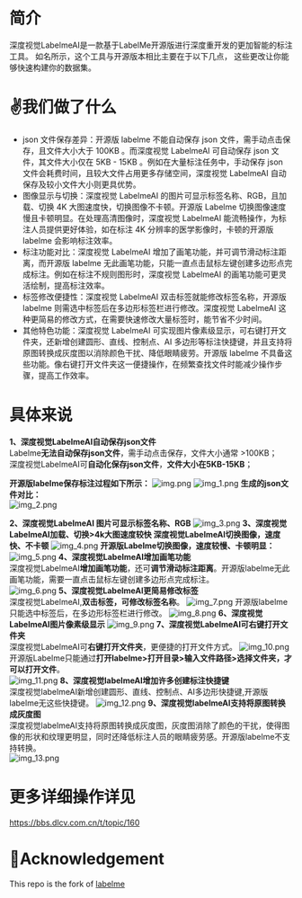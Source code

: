 # 简介
深度视觉LabelmeAI是一款基于LabelMe开源版进行深度重开发的更加智能的标注工具。 如名所示，这个工具与开源版本相比主要在于以下几点， 这些更改让你能够快速构建你的数据集。

# ✌️我们做了什么
* json 文件保存差异：开源版 labelme 不能自动保存 json 文件，需手动点击保存，且文件大小大于 100KB 。而深度视觉 LabelmeAI 可自动保存 json 文件，其文件大小仅在 5KB - 15KB 。例如在大量标注任务中，手动保存 json 文件会耗费时间，且较大文件占用更多存储空间，深度视觉 LabelmeAI 自动保存及较小文件大小则更具优势。
* 图像显示与切换：深度视觉 LabelmeAI 的图片可显示标签名称、RGB，且加载、切换 4K 大图速度快，切换图像不卡顿。开源版 Labelme 切换图像速度慢且卡顿明显。在处理高清图像时，深度视觉 LabelmeAI 能流畅操作，为标注人员提供更好体验，如在标注 4K 分辨率的医学影像时，卡顿的开源版 labelme 会影响标注效率。
* 标注功能对比：深度视觉 LabelmeAI 增加了画笔功能，并可调节滑动标注距离，而开源版 labelme 无此画笔功能，只能一直点击鼠标左键创建多边形点完成标注。例如在标注不规则图形时，深度视觉 LabelmeAI 的画笔功能可更灵活绘制，提高标注效率。
* 标签修改便捷性：深度视觉 LabelmeAI 双击标签就能修改标签名称，开源版 labelme 则需选中标签后在多边形标签栏进行修改。深度视觉 LabelmeAI 这种更简易的修改方式，在需要快速修改大量标签时，能节省不少时间。
* 其他特色功能：深度视觉 LabelmeAI 可实现图片像素级显示，可右键打开文件夹，还新增创建圆形、直线、控制点、AI 多边形等标注快捷键，并且支持将原图转换成灰度图以消除颜色干扰、降低眼睛疲劳。开源版 labelme 不具备这些功能。像右键打开文件夹这一便捷操作，在频繁查找文件时能减少操作步骤，提高工作效率。

# 具体来说
**1、深度视觉LabelmeAI自动保存json文件** \
Labelme**无法自动保存json文件**，需手动点击保存，文件大小通常 >100KB；\
深度视觉LabelmeAI可**自动化保存json文件**，**文件大小在5KB-15KB**；

**开源版labelme保存标注过程如下所示：**
![img.png](LabelmeImages/img.png)
![img_1.png](LabelmeImages/img_1.png)
**生成的json文件对比：** \
![img_2.png](LabelmeImages/img_2.png)

**2、深度视觉LabelmeAI 图片可显示标签名称、RGB**
![img_3.png](LabelmeImages/img_3.png)
**3、深度视觉LabelmeAI加载、切换>4k大图速度较快
深度视觉LabelmeAI切换图像，速度快、不卡顿**
![img_4.png](LabelmeImages/3_1图像切换.gif)
**开源版Labelme切换图像，速度较慢、卡顿明显：**
![img_5.png](LabelmeImages/3_2图像切换.gif)
**4、深度视觉LabelmeAI增加画笔功能** \
深度视觉LabelmeAI**增加画笔功能**，还可**调节滑动标注距离**。开源版labelme无此画笔功能，需要一直点击鼠标左键创建多边形点完成标注。\
![img_6.png](LabelmeImages/4画笔.gif)
**5、深度视觉LabelmeAI更简易修改标签**\
深度视觉LabelmeAI,**双击标签，可修改标签名称**。
![img_7.png](LabelmeImages/5_1修改标签.gif)
开源版labelme只能选中标签后，在多边形标签栏进行修改。
![img_8.png](LabelmeImages/5_2修改标签.gif)
**6、深度视觉LabelmeAI图片像素级显示**
![img_9.png](LabelmeImages/img_9.png)
**7、深度视觉LabelmeAI可右键打开文件夹**\
深度视觉LabelmeAI可**右键打开文件夹**，更便捷的打开文件方式。
![img_10.png](LabelmeImages/img_10.png)
开源版Labelme只能通过**打开labelme>打开目录>输入文件路径>选择文件夹，才可以打开文件**。\
![img_11.png](LabelmeImages/img_11.png)
**8、深度视觉labelmeAI增加许多创建标注快捷键**\
深度视觉labelmeAI新增创建圆形、直线、控制点、AI多边形快捷键,开源版labelme无这些快捷键。
![img_12.png](LabelmeImages/img_12.png)
**9、深度视觉labelmeAI支持将原图转换成灰度图**\
深度视觉labelmeAI支持将原图转换成灰度图，灰度图消除了颜色的干扰，使得图像的形状和纹理更明显，同时还降低标注人员的眼睛疲劳感。开源版labelme不支持转换。\
![img_13.png](LabelmeImages/img_13.png)


# 更多详细操作详见
https://bbs.dlcv.com.cn/t/topic/160
# 📑Acknowledgement
This repo is the fork of [labelme](https://github.com/wkentaro/labelme)